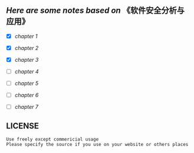 ## _Here are some notes based on_ 《软件安全分析与应用》

- [x] _chapter 1_ 
- [x] _chapter 2_ 
- [x] _chapter 3_
- [ ] _chapter 4_ 
- [ ] _chapter 5_
- [ ] _chapter 6_
- [ ] _chapter 7_


## LICENSE
```
Use freely except commericial usage
Please specify the source if you use on your website or others places
```
